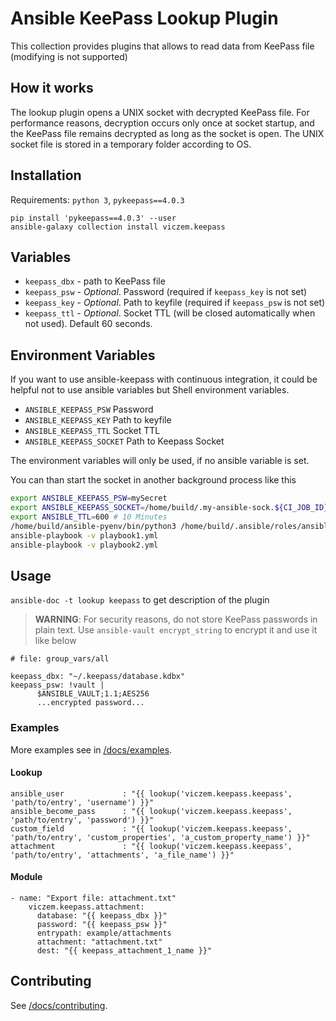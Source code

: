 # Ansible KeePass Lookup Plugin

This collection provides plugins that allows to read data from KeePass file (modifying is not supported)

## How it works

The lookup plugin opens a UNIX socket with decrypted KeePass file.
For performance reasons, decryption occurs only once at socket startup,
and the KeePass file remains decrypted as long as the socket is open.
The UNIX socket file is stored in a temporary folder according to OS.

## Installation

Requirements: `python 3`, `pykeepass==4.0.3`

    pip install 'pykeepass==4.0.3' --user
    ansible-galaxy collection install viczem.keepass


## Variables

- `keepass_dbx` - path to KeePass file
- `keepass_psw` - *Optional*. Password (required if `keepass_key` is not set)
- `keepass_key` - *Optional*. Path to keyfile (required if `keepass_psw` is not set)
- `keepass_ttl` - *Optional*. Socket TTL (will be closed automatically when not used).
Default 60 seconds.

## Environment Variables

If you want to use ansible-keepass with continuous integration, it could be helpful not to use ansible variables but Shell environment variables.

- `ANSIBLE_KEEPASS_PSW` Password
- `ANSIBLE_KEEPASS_KEY` Path to keyfile
- `ANSIBLE_KEEPASS_TTL` Socket TTL
- `ANSIBLE_KEEPASS_SOCKET` Path to Keepass Socket

The environment variables will only be used, if no ansible variable is set.

You can than start the socket in another background process like this
```sh
export ANSIBLE_KEEPASS_PSW=mySecret
export ANSIBLE_KEEPASS_SOCKET=/home/build/.my-ansible-sock.${CI_JOB_ID}
export ANSIBLE_TTL=600 # 10 Minutes
/home/build/ansible-pyenv/bin/python3 /home/build/.ansible/roles/ansible_collections/viczem/keepass/plugins/lookup/keepass.py /path-to/my-keepass.kdbx &
ansible-playbook -v playbook1.yml
ansible-playbook -v playbook2.yml

```

## Usage

`ansible-doc -t lookup keepass` to get description of the plugin

> **WARNING**: For security reasons, do not store KeePass passwords in plain text.
Use `ansible-vault encrypt_string` to encrypt it and use it like below

    # file: group_vars/all

    keepass_dbx: "~/.keepass/database.kdbx"
    keepass_psw: !vault |
          $ANSIBLE_VAULT;1.1;AES256
          ...encrypted password...

### Examples

More examples see in [/docs/examples](/docs/examples).

#### Lookup

    ansible_user             : "{{ lookup('viczem.keepass.keepass', 'path/to/entry', 'username') }}"
    ansible_become_pass      : "{{ lookup('viczem.keepass.keepass', 'path/to/entry', 'password') }}"
    custom_field             : "{{ lookup('viczem.keepass.keepass', 'path/to/entry', 'custom_properties', 'a_custom_property_name') }}"
    attachment               : "{{ lookup('viczem.keepass.keepass', 'path/to/entry', 'attachments', 'a_file_name') }}"

#### Module
    - name: "Export file: attachment.txt"
        viczem.keepass.attachment:
          database: "{{ keepass_dbx }}"
          password: "{{ keepass_psw }}"
          entrypath: example/attachments
          attachment: "attachment.txt"
          dest: "{{ keepass_attachment_1_name }}"

## Contributing

See [/docs/contributing](docs/contributing).